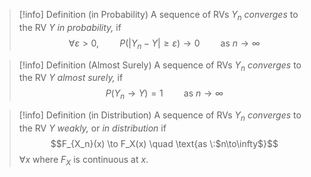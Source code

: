 >[!info] Definition (in Probability)
>A sequence of RVs $Y_n$ *converges* to the RV $Y$ *in probability,* if
>$$\forall \varepsilon > 0,\quad\quad P(|Y_n - Y| \geq \varepsilon) \to 0 \quad\quad \text{as $n \to \infty$}$$ 

>[!info] Definition (Almost Surely)
>A sequence of RVs $Y_n$ *converges* to the RV $Y$ *almost surely,* if
>$$P(Y_n \to Y) = 1 \quad\quad \text{as $n \to \infty$}$$
>

>[!info] Definition (in Distribution)
>A sequence of RVs $Y_n$ *converges* to the RV $Y$ *weakly,* or *in distribution* if
>$$F_{X_n}(x) \to F_X(x) \quad \text{as \:$n\to\infty$}$$
>$\forall x$ where $F_X$ is continuous at $x$.



